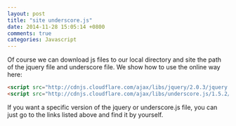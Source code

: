 ```yaml
---
layout: post
title: "site underscore.js"
date: 2014-11-28 15:05:14 +0800
comments: true
categories: Javascript
---
```

Of course we can download js files to our local directory and site the path of the jquery file and underscore file. We show how to use the online way here:

```html
<script src="http://cdnjs.cloudflare.com/ajax/libs/jquery/2.0.3/jquery.min.js"></script>
<script src="http://cdnjs.cloudflare.com/ajax/libs/underscore.js/1.5.2/underscore-min.js"></script>
```

If you want a specific version of the jquery or underscore.js file, you can just go to the links listed above and find it by yourself.


